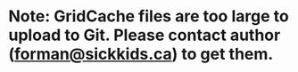# Note: GridCache files are too large to upload to Git. Please contact author (forman@sickkids.ca) to get them.